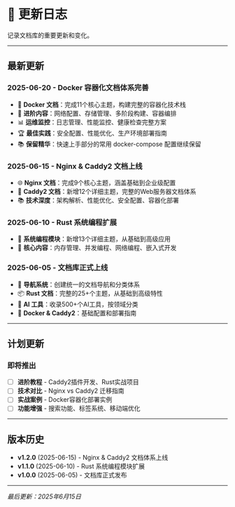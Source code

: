 # 📝 更新日志

记录文档库的重要更新和变化。

---

## 最新更新

### 2025-06-20 - Docker 容器化文档体系完善
- 🐳 **Docker 文档**：完成11个核心主题，构建完整的容器化技术栈
- 🔧 **进阶内容**：网络配置、存储管理、多阶段构建、容器编排
- 📊 **运维监控**：日志管理、性能监控、健康检查完整方案
- 🏆 **最佳实践**：安全配置、性能优化、生产环境部署指南
- 📚 **保留精华**：快速上手部分的常用 docker-compose 配置继续保留

### 2025-06-15 - Nginx & Caddy2 文档上线
- 🌐 **Nginx 文档**：完成9个核心主题，涵盖基础到企业级配置
- 🚀 **Caddy2 文档**：新增12个详细主题，完整的Web服务器文档体系
- 📚 **技术深度**：架构解析、性能优化、安全配置、容器化部署

### 2025-06-10 - Rust 系统编程扩展
- 🦀 **系统编程模块**：新增13个详细主题，从基础到高级应用
- 🔧 **核心内容**：内存管理、并发编程、网络编程、嵌入式开发

### 2025-06-05 - 文档库正式上线
- 🎉 **导航系统**：创建统一的文档导航和分类体系
- 📦 **Rust 文档**：完整的25+个主题，从基础到高级特性
- 🤖 **AI 工具**：收录500+个AI工具，按领域分类
- 🐳 **Docker & Caddy2**：基础配置和部署指南

---

## 计划更新

### 即将推出
- [ ] **进阶教程** - Caddy2插件开发、Rust实战项目
- [ ] **技术对比** - Nginx vs Caddy2 迁移指南
- [ ] **实战案例** - Docker容器化部署实例
- [ ] **功能增强** - 搜索功能、标签系统、移动端优化

---

## 版本历史

- **v1.2.0** (2025-06-15) - Nginx & Caddy2 文档体系上线
- **v1.1.0** (2025-06-10) - Rust 系统编程模块扩展
- **v1.0.0** (2025-06-05) - 文档库正式发布

---

*最后更新：2025年6月15日*
